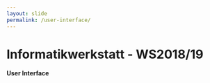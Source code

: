 ```yaml
---
layout: slide
permalink: /user-interface/
---
```


# Informatikwerkstatt - WS2018/19
__User Interface__
